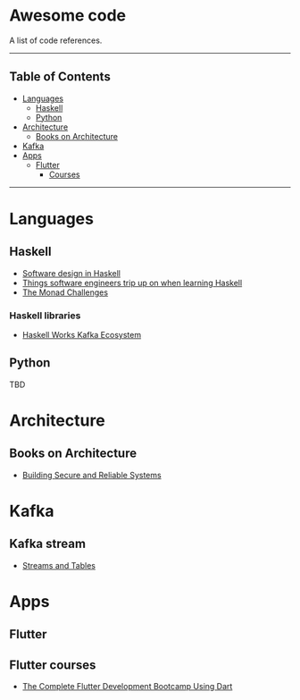 # Awesome code
A list of code references.

---------

## Table of Contents

* [Languages](#languages)
    * [Haskell](#haskell) 
    * [Python](#python)
* [Architecture](#architecture)
    * [Books on Architecture](#Books-on-Architecture)
* [Kafka](#kafka)
* [Apps](#apps)
    * [Flutter](#flutter)
        * [Courses](#flutter-courses)


--------

# Languages

## Haskell
 - [Software design in Haskell](https://github.com/graninas/software-design-in-haskell)
 - [Things software engineers trip up on when learning Haskell](https://williamyaoh.com/posts/2020-04-12-software-engineer-hangups.html)
 - [The Monad Challenges](https://mightybyte.github.io/monad-challenges/)
 
 ### Haskell libraries
 - [Haskell Works Kafka Ecosystem](https://github.com/haskell-works/hw-kafka)

## Python
TBD

# Architecture

## Books on Architecture

- [Building Secure and Reliable Systems](https://landing.google.com/sre/books/)

# Kafka

## Kafka stream
- [Streams and Tables](https://www.confluent.io/blog/kafka-streams-tables-part-1-event-streaming/)


# Apps

## Flutter

## Flutter courses
- [The Complete Flutter Development Bootcamp Using Dart](https://www.appbrewery.co/p/flutter-development-bootcamp-with-dart)

